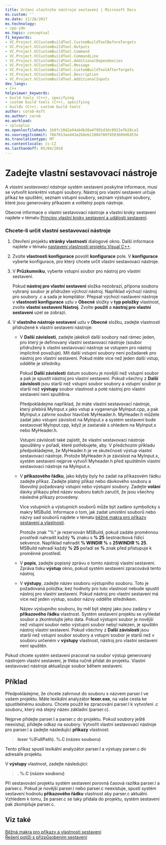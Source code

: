 ```yaml
---
title: Určení vlastního nástroje sestavení | Microsoft Docs
ms.custom: ''
ms.date: 12/28/2017
ms.technology:
- cpp-ide
ms.topic: conceptual
f1_keywords:
- VC.Project.VCCustomBuildTool.CustomBuildToolBeforeTargets
- VC.Project.VCCustomBuildTool.Outputs
- VC.Project.VCCustomBuildTool.Command
- VC.Project.VCCustomBuildTool.CommandLine
- VC.Project.VCCustomBuildTool.AdditionalDependencies
- VC.Project.VCCustomBuildTool.Message
- VC.Project.VCCustomBuildTool.CustomBuildToolAfterTargets
- VC.Project.VCCustomBuildTool.Description
- VC.Project.VCCustomBuildTool.AdditionalInputs
dev_langs:
- C++
helpviewer_keywords:
- build tools (C++), specifying
- custom build tools (C++), specifying
- builds (C++), custom build tools
author: corob-msft
ms.author: corob
ms.workload:
- cplusplus
ms.openlocfilehash: 1b8fc10d2a94ab4b26a47991d3dc8923afb28ca3
ms.sourcegitcommit: 76b7653ae443a2b8eb1186b789f8503609d6453e
ms.translationtype: MT
ms.contentlocale: cs-CZ
ms.lasthandoff: 05/04/2018
---
```

# <a name="specify-custom-build-tools"></a>Zadejte vlastní sestavovací nástroje

A *vlastní sestavovací nástroje* systém sestavení poskytne informace, musí se vytvořit konkrétní vstupní soubory. Nástroj pro vlastní sestavení určuje příkaz ke spuštění, seznam vstupní soubory, seznam výstupní soubory, které jsou generovány příkazem a volitelný popis nástroje.

Obecné informace o vlastní sestavovací nástroje a vlastní kroky sestavení najdete v tématu [Principy vlastní kroky sestavení a události sestavení](../ide/understanding-custom-build-steps-and-build-events.md).

### <a name="to-specify-a-custom-build-tool"></a>Chcete-li určit vlastní sestavovací nástroje

1. Otevření projektu **stránky vlastností** dialogové okno. Další informace najdete v tématu [nastavení vlastností projektu Visual C++](../ide/working-with-project-properties.md).

1. Zvolte **vlastnosti konfigurace** povolit **konfigurace** pole. V **konfigurace** vyberte konfigurace, pro který chcete určit vlastní sestavovací nástroje.

1. V **Průzkumníku**, vyberte vstupní soubor pro nástroj pro vlastní sestavení.

   Pokud **nástroj pro vlastní sestavení** složka nezobrazí, přípona souboru vybraný soubor je přidružen výchozí nástroj. Například výchozí nástroj pro soubory .c a sada je kompilátor. Přepsat výchozí nastavení nástroje v **vlastnosti konfigurace** uzlu v **Obecné** složky v **typ položky** vlastnost, zvolte **vlastní sestavení Nástroj**. Zvolte **použít** a **nástroj pro vlastní sestavení** uzel se zobrazí.

1. V **vlastního nástroje sestavení** uzlu v **Obecné** složku, zadejte vlastnosti přidružené k vlastní sestavení nástroje:

   - V **Další závislosti**, zadejte jakékoli další soubory nad rámec jeden, pro který je definovaný vlastní sestavovací nástroje (soubor přidružený k vlastní sestavovací nástroje se vstupem pro nástroj implicitně považuje). Mít další vstupní soubory není požadavek pro nástroj pro vlastní sestavení. Pokud máte více než jeden další vstup, oddělte je středníky.

      Pokud **Další závislosti** datum souboru je novější než vstupní soubor a pak je spustit nástroj pro vlastní sestavení. Pokud všechny z **Další závislosti** jsou starší než vstupní soubor soubory a vstupní soubor je starší než **výstupy** soubor vlastnost a poté nástroj pro vlastní sestavení není spuštěna.

      Předpokládejme například, že máte vlastní sestavovací nástroje, který přebírá MyInput.x jako vstup a vygeneruje MyInput.cpp, a pak MyInput.x zahrne soubor hlaviček MyHeader.h. MyHeader.h můžete zadat jako vstupní závislost na MyInput.x a systém sestavení bude sestavovat MyInput.cpp, když je zastaralé s ohledem na MyInput.x nebo MyHeader.h.

      Vstupní závislosti také zajistit, že vlastní sestavovací nástroje spouštěny v pořadí, které potřebujete, aby. V předchozím příkladu předpokládejme, že MyHeader.h je ve skutečnosti výstup vlastní sestavovací nástroje. Protože MyHeader.h je závislost na MyInput.x, systém sestavení nejprve vytvoří Myheader.h před spuštěním vlastní sestavovací nástroje na MyInput.x.

   - V **příkazového řádku**, jako kdyby byly ho zadat na příkazovém řádku zadejte příkaz. Zadejte platný příkaz nebo dávkového souboru a libovolný požadovaný vstupní nebo výstupní soubory. Zadejte **volání** dávky příkazu před název souboru batch zaručit, že jsou všechny následné příkazy provedeny.

      Více vstupních a výstupních souborů může být zadáno symbolicky s makry MSBuild. Informace o tom, jak zadat umístění souborů nebo názvy sad souborů najdete v tématu [běžné makra pro příkazy sestavení a vlastnosti](../ide/common-macros-for-build-commands-and-properties.md).

      Protože znak "%" je rezervován MSBuild, pokud zadáte proměnnou prostředí nahradit každý **%** znaku s **% 25** šestnáctková řídicí sekvence. Například nahradit **% WINDIR %** s **25WINDIR % 25**. MSBuild nahradí každý **% 25** pořadí se **%** znak před přistupuje k proměnné prostředí.

   - V **popis**, zadejte popisný zprávu o tomto nástroji vlastní sestavení. Zpráva tisku **výstup** okno, pokud systém sestavení zpracovává tento nástroj.

   - V **výstupy**, zadejte název souboru výstupního souboru. Toto je požadovaná položka; bez hodnoty pro tuto vlastnost nebude spustit nástroj pro vlastní sestavení. Pokud nástroj pro vlastní sestavení má více než jeden výstup, soubor názvy oddělte středníkem.

      Název výstupního souboru, by měl být stejný jako jsou zadány v **příkazového řádku** vlastnost. Systém sestavení projektu se vyhledat soubor a zkontrolujte jeho data. Pokud výstupní soubor je novější než vstupní soubor nebo výstupní soubor nebyl nalezen, je spuštěn nástroj vlastní sestavení. Pokud všechny z **Další závislosti** jsou starší než vstupní soubor soubory a vstupní soubor je starší než v souboru určeném v **výstupy** vlastnost, nástroj pro vlastní sestavení není spuštěn.

Pokud chcete systém sestavení pracovat na soubor výstup generovaný nástrojem vlastní sestavení, je třeba ručně přidat do projektu. Vlastní sestavovací nástroje aktualizuje soubor během sestavení.

## <a name="example"></a>Příklad

Předpokládejme, že chcete zahrnout do souboru s názvem parser.l ve vašem projektu. Máte lexikální analyzátor **lexer.exe**, na vaše cesta ke spustitelnému souboru. Chcete použít ke zpracování parser.l k vytvoření .c souboru, který má stejný název základní (parser.c).

Nejprve přidejte parser.l a parser.c do projektu. Pokud soubory ještě neexistují, přidejte odkaz na soubory. Vytvořit vlastní sestavovací nástroje pro parser.l a zadejte následující **příkazy** vlastnost:

> **lexer %(FullPath). \%.C (název souboru)**

Tento příkaz spustí lexikální analyzátor parser.l a výstupy parser.c do adresáře projektu.

V **výstupy** vlastnost, zadejte následující:

> **. \%.C (název souboru)**

Při sestavování projektu systém sestavení porovná časová razítka parser.l a parser.c. Pokud je novější parser.l nebo parser.c neexistuje, spustí systém sestavení hodnotu **příkazového řádku** vlastnost aby parser.c aktuální. Vzhledem k tomu, že parser.c se taky přidala do projektu, systém sestavení pak zkompiluje parser.c.

## <a name="see-also"></a>Viz také

[Běžná makra pro příkazy a vlastnosti sestavení](../ide/common-macros-for-build-commands-and-properties.md)  
[Řešení potíží s přizpůsobením sestavení](../ide/troubleshooting-build-customizations.md)  
